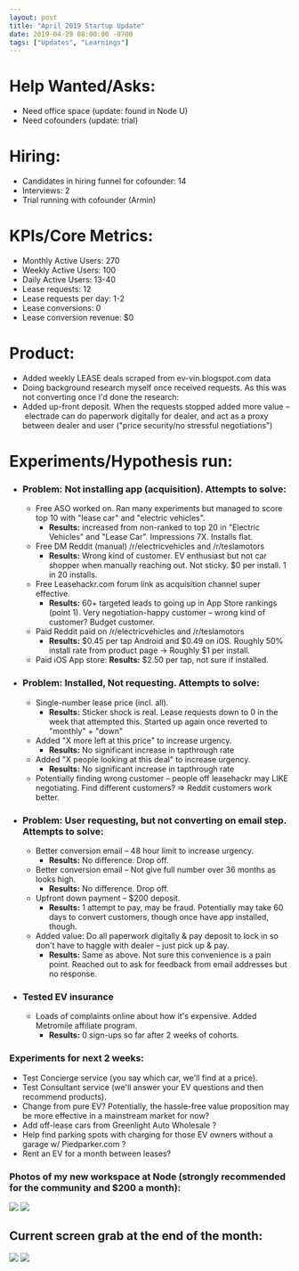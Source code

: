 ```yaml
---
layout: post
title: "April 2019 Startup Update"
date: 2019-04-29 08:00:00 -0700
tags: ["Updates", "Learnings"]
---
```


# Help Wanted/Asks:

- Need office space (update: found in Node U)
- Need cofounders (update: trial)

# Hiring: 

- Candidates in hiring funnel for cofounder: 14
- Interviews: 2
- Trial running with cofounder (Armin)

# KPIs/Core Metrics:

- Monthly Active Users: 270
- Weekly Active Users: 100
- Daily Active Users: 13-40
- Lease requests: 12
- Lease requests per day: 1-2
- Lease conversions: 0
- Lease conversion revenue: $0

# Product:

- Added weekly LEASE deals scraped from ev-vin.blogspot.com data
- Doing background research myself once received requests. As this was not converting once I'd done the research:
- Added up-front deposit. When the requests stopped added more value – electrade can do paperwork digitally for dealer, and act as a proxy between dealer and user ("price security/no stressful negotiations")

# Experiments/Hypothesis run:

- ### **Problem: Not installing app (acquisition). Attempts to solve:**

  - Free ASO worked on. Ran many experiments but managed to score top 10 with "lease car" and "electric vehicles".
    - **Results:** increased from non-ranked to top 20 in "Electric Vehicles" and "Lease Car". Impressions 7X. Installs flat.
  - Free DM Reddit (manual) /r/electricvehicles and /r/teslamotors
    - **Results:** Wrong kind of customer. EV enthusiast but not car shopper when manually reaching out. Not sticky. $0 per install. 1 in 20 installs.
  - Free Leasehackr.com forum link as acquisition channel super effective.
    - **Results:** 60+ targeted leads to going up in App Store rankings (point 1). Very negotiation-happy customer – wrong kind of customer? Budget customer.
  - Paid Reddit paid on /r/electricvehicles and /r/teslamotors
    - **Results:** $0.45 per tap Android and $0.49 on iOS. Roughly 50% install rate from product page -> Roughly $1 per install.
  - Paid iOS App store:
    **Results:** $2.50 per tap, not sure if installed.

- ### **Problem: Installed, Not requesting. Attempts to solve:**

  - Single-number lease price (incl. all).
    - **Results:** Sticker shock is real. Lease requests down to 0 in the week that attempted this. Started up again once reverted to "monthly" + "down"
  - Added "X more left at this price" to increase urgency.
    - **Results:** No significant increase in tapthrough rate
  - Added "X people looking at this deal" to increase urgency.
    - **Results:** No significant increase in tapthrough rate
  - Potentially finding wrong customer – people off leasehackr may LIKE negotiating. Find different customers? => Reddit customers work better.

- ### **Problem: User requesting, but not converting on email step. Attempts to solve:**

  - Better conversion email – 48 hour limit to increase urgency.
    - **Results:** No difference. Drop off.
  - Better conversion email – Not give full number over 36 months as looks high.
    - **Results:** No difference. Drop off.
  - Upfront down payment – $200 deposit.
    - **Results:** 1 attempt to pay, may be fraud. Potentially may take 60 days to convert customers, though once have app installed, though.
  - Added value: Do all paperwork digitally & pay deposit to lock in so don't have to haggle with dealer – just pick up & pay.
    - **Results:** Same as above. Not sure this convenience is a pain point. Reached out to ask for feedback from email addresses but no response.

- ### **Tested EV insurance**
  - Loads of complaints online about how it's expensive. Added Metromile affiliate program.
    - **Results:** 0 sign-ups so far after 2 weeks of cohorts.

### Experiments for next 2 weeks:

- Test Concierge service (you say which car, we'll find at a price).
- Test Consultant service (we'll answer your EV questions and then recommend products).
- Change from pure EV? Potentially, the hassle-free value proposition may be more effective in a mainstream market for now?
- Add off-lease cars from Greenlight Auto Wholesale ?
- Help find parking spots with charging for those EV owners without a garage w/ Piedparker.com ?
- Rent an EV for a month between leases?

### Photos of my new workspace at Node (strongly recommended for the community and $200 a month):

![](/assets/startup-updates-6/NodeU1.JPG)
![](/assets/startup-updates-6/NodeU2.JPG)

## Current screen grab at the end of the month:

![](/assets/startup-updates-6/demo.jpg)
![](/assets/startup-updates-6/demo2.jpg)

